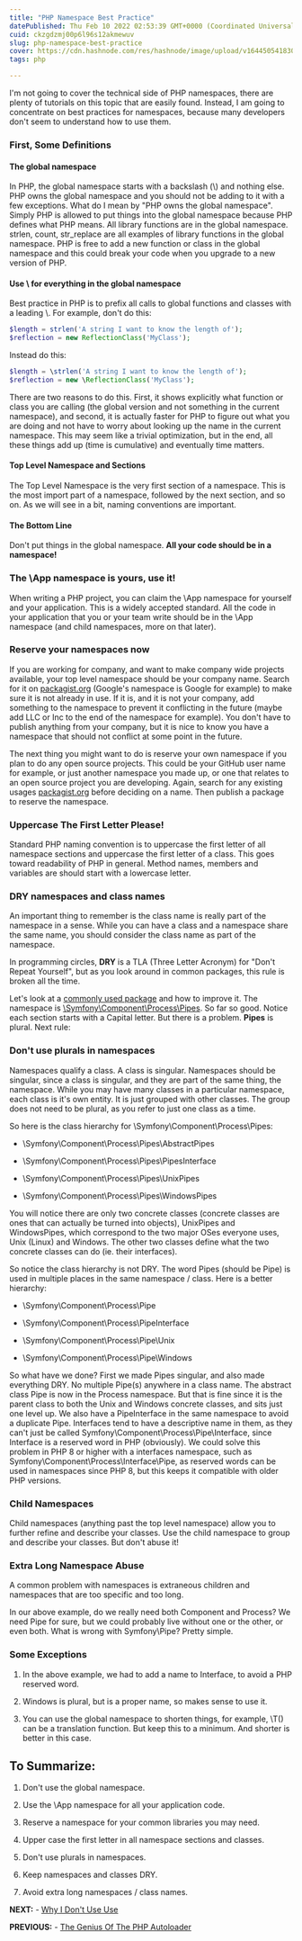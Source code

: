 ```yaml
---
title: "PHP Namespace Best Practice"
datePublished: Thu Feb 10 2022 02:53:39 GMT+0000 (Coordinated Universal Time)
cuid: ckzgdzmj00p6l96s12akmewuv
slug: php-namespace-best-practice
cover: https://cdn.hashnode.com/res/hashnode/image/upload/v1644505418306/xV8fFYXiR.jpeg
tags: php

---
```


I'm not going to cover the technical side of PHP namespaces, there are plenty of tutorials on this topic that are easily found. Instead, I am going to concentrate on best practices for namespaces, because many developers don't seem to understand how to use them.

### First, Some Definitions

#### The global namespace

In PHP, the global namespace starts with a backslash (\\) and nothing else. PHP owns the global namespace and you should not be adding to it with a few exceptions. What do I mean by "PHP owns the global namespace". Simply PHP is allowed to put things into the global namespace because PHP defines what PHP means. All library functions are in the global namespace. strlen, count, str\_replace are all examples of library functions in the global namespace. PHP is free to add a new function or class in the global namespace and this could break your code when you upgrade to a new version of PHP.

#### Use \\ for everything in the global namespace

Best practice in PHP is to prefix all calls to global functions and classes with a leading \\. For example, don't do this:

```PHP
$length = strlen('A string I want to know the length of');
$reflection = new ReflectionClass('MyClass');
```

Instead do this:

```PHP
$length = \strlen('A string I want to know the length of');
$reflection = new \ReflectionClass('MyClass');
```

There are two reasons to do this. First, it shows explicitly what function or class you are calling (the global version and not something in the current namespace), and second, it is actually faster for PHP to figure out what you are doing and not have to worry about looking up the name in the current namespace. This may seem like a trivial optimization, but in the end, all these things add up (time is cumulative) and eventually time matters.

#### Top Level Namespace and Sections

The Top Level Namespace is the very first section of a namespace. This is the most import part of a namespace, followed by the next section, and so on. As we will see in a bit, naming conventions are important.

#### The Bottom Line

Don't put things in the global namespace. **All your code should be in a namespace!**

### The \\App namespace is yours, use it!

When writing a PHP project, you can claim the \\App namespace for yourself and your application. This is a widely accepted standard. All the code in your application that you or your team write should be in the \\App namespace (and child namespaces, more on that later).

### Reserve your namespaces now

If you are working for company, and want to make company wide projects available, your top level namespace should be your company name. Search for it on [packagist.org](https://packagist.org/?query=google) (Google's namespace is Google for example) to make sure it is not already in use. If it is, and it is not your company, add something to the namespace to prevent it conflicting in the future (maybe add LLC or Inc to the end of the namespace for example). You don't have to publish anything from your company, but it is nice to know you have a namespace that should not conflict at some point in the future.

The next thing you might want to do is reserve your own namespace if you plan to do any open source projects. This could be your GitHub user name for example, or just another namespace you made up, or one that relates to an open source project you are developing. Again, search for any existing usages [packagist.org](https://packagist.org) before deciding on a name. Then publish a package to reserve the namespace.

### Uppercase The First Letter Please!

Standard PHP naming convention is to uppercase the first letter of all namespace sections and uppercase the first letter of a class. This goes toward readability of PHP in general. Method names, members and variables are should start with a lowercase letter.

### DRY namespaces and class names

An important thing to remember is the class name is really part of the namespace in a sense. While you can have a class and a namespace share the same name, you should consider the class name as part of the namespace.

In programming circles, **DRY** is a TLA (Three Letter Acronym) for "Don't Repeat Yourself", but as you look around in common packages, this rule is broken all the time.

Let's look at a [commonly used package](https://packagist.org/packages/symfony/process) and how to improve it. The namespace is [\\Symfony\\Component\\Process\\Pipes](http://phpfui.com/?n=Symfony%5CComponent%5CProcess%5CPipes). So far so good. Notice each section starts with a Capital letter. But there is a problem. **Pipes** is plural. Next rule:

### Don't use plurals in namespaces

Namespaces qualify a class. A class is singular. Namespaces should be singular, since a class is singular, and they are part of the same thing, the namespace. While you may have many classes in a particular namespace, each class is it's own entity. It is just grouped with other classes. The group does not need to be plural, as you refer to just one class as a time.

So here is the class hierarchy for \\Symfony\\Component\\Process\\Pipes:

* \\Symfony\\Component\\Process\\Pipes\\AbstractPipes
    
* \\Symfony\\Component\\Process\\Pipes\\PipesInterface
    
* \\Symfony\\Component\\Process\\Pipes\\UnixPipes
    
* \\Symfony\\Component\\Process\\Pipes\\WindowsPipes
    

You will notice there are only two concrete classes (concrete classes are ones that can actually be turned into objects), UnixPipes and WindowsPipes, which correspond to the two major OSes everyone uses, Unix (Linux) and Windows. The other two classes define what the two concrete classes can do (ie. their interfaces).

So notice the class hierarchy is not DRY. The word Pipes (should be Pipe) is used in multiple places in the same namespace / class. Here is a better hierarchy:

* \\Symfony\\Component\\Process\\Pipe
    
* \\Symfony\\Component\\Process\\PipeInterface
    
* \\Symfony\\Component\\Process\\Pipe\\Unix
    
* \\Symfony\\Component\\Process\\Pipe\\Windows
    

So what have we done? First we made Pipes singular, and also made everything DRY. No multiple Pipe(s) anywhere in a class name. The abstract class Pipe is now in the Process namespace. But that is fine since it is the parent class to both the Unix and Windows concrete classes, and sits just one level up. We also have a PipeInterface in the same namespace to avoid a duplicate Pipe. Interfaces tend to have a descriptive name in them, as they can't just be called Symfony\\Component\\Process\\Pipe\\Interface, since Interface is a reserved word in PHP (obviously). We could solve this problem in PHP 8 or higher with a interfaces namespace, such as Symfony\\Component\\Process\\Interface\\Pipe, as reserved words can be used in namespaces since PHP 8, but this keeps it compatible with older PHP versions.

### Child Namespaces

Child namespaces (anything past the top level namespace) allow you to further refine and describe your classes. Use the child namespace to group and describe your classes. But don't abuse it!

### Extra Long Namespace Abuse

A common problem with namespaces is extraneous children and namespaces that are too specific and too long.

In our above example, do we really need both Component and Process? We need Pipe for sure, but we could probably live without one or the other, or even both. What is wrong with Symfony\\Pipe? Pretty simple.

### Some Exceptions

1. In the above example, we had to add a name to Interface, to avoid a PHP reserved word.
    
2. Windows is plural, but is a proper name, so makes sense to use it.
    
3. You can use the global namespace to shorten things, for example, \\T() can be a translation function. But keep this to a minimum. And shorter is better in this case.
    

## To Summarize:

1. Don't use the global namespace.
    
2. Use the \\App namespace for all your application code.
    
3. Reserve a namespace for your common libraries you may need.
    
4. Upper case the first letter in all namespace sections and classes.
    
5. Don't use plurals in namespaces.
    
6. Keep namespaces and classes DRY.
    
7. Avoid extra long namespaces / class names.
    

**NEXT:** - [Why I Don't Use Use](https://blog.phpfui.com/why-i-dont-use-use)

**PREVIOUS:** - [The Genius Of The PHP Autoloader](https://blog.phpfui.com/the-genius-of-phps-autoloader)